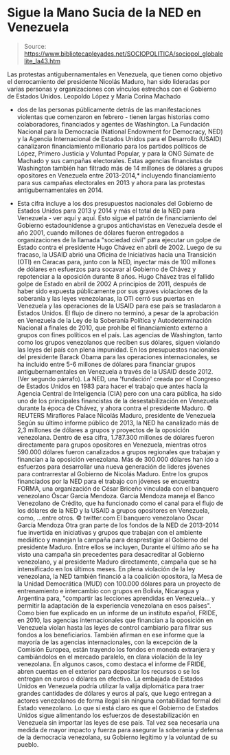 # Sigue la Mano Sucia de la NED en Venezuela

> Source: https://www.bibliotecapleyades.net/SOCIOPOLITICA/sociopol_globalelite_la43.htm

Las protestas antigubernamentales en Venezuela, que tienen como objetivo
el derrocamiento del presidente Nicolás Maduro, han sido lideradas por
varias personas y organizaciones con vínculos estrechos con el Gobierno
de Estados Unidos.
Leopoldo López y María Corina Machado
- dos de las
personas públicamente detrás de las manifestaciones violentas que
comenzaron en febrero - tienen largas historias como colaboradores,
financiados y agentes de Washington.
La Fundación Nacional para la
Democracia (National Endowment for Democracy, NED) y la Agencia
Internacional de Estados Unidos para el Desarrollo (USAID) canalizaron financiamiento
millonario para los partidos políticos de López, Primero Justicia y
Voluntad Popular, y para la ONG Súmate de Machado y sus campañas
electorales.
Estas agencias financistas de Washington también han filtrado más de 14
millones de dólares a grupos opositores en Venezuela entre 2013-2014,*
incluyendo financiamiento para sus campañas electorales en 2013 y ahora
para las protestas antigubernamentales en 2014.
* Esta cifra incluye a los dos presupuestos nacionales del Gobierno de
Estados Unidos para 2013 y 2014 y más
el total de la NED para Venezuela - ver
aquí y
aquí.
Esto sigue el patrón de
financiamiento del Gobierno estadounidense a grupos antichavistas en
Venezuela desde el año 2001, cuando millones de dólares fueron
entregados a organizaciones de la llamada "sociedad civil" para ejecutar
un golpe
de Estado contra el presidente Hugo Chávez en abril de 2002.
Luego
de su fracaso, la USAID abrió una
Oficina de Iniciativas hacia una Transición (OTI)
en Caracas para, junto con la NED, inyectar más de 100 millones de
dólares en esfuerzos para socavar al Gobierno de Chávez y repotenciar
a la oposición durante 8 años.
Hugo Chávez tras el fallido golpe
de Estado en abril de 2002
A principios de 2011, después de haber sido expuesta públicamente por
sus graves violaciones de la soberanía y las leyes venezolanas, la OTI
cerró sus puertas en Venezuela y las operaciones de la USAID para ese
país se
trasladaron a Estados Unidos.
El flujo de dinero no terminó, a pesar
de la aprobación en Venezuela de la Ley
de la Soberanía Política y Autodeterminación Nacional a finales de
2010, que prohíbe el financiamiento externo a grupos con fines políticos
en el país.
Las agencias de Washington, tanto como los grupos
venezolanos que reciben sus dólares, siguen violando las leyes del país
con plena impunidad.
En los presupuestos nacionales del presidente
Barack Obama para las operaciones internacionales, se ha incluido entre
5-6 millones de dólares para financiar grupos antigubernamentales en
Venezuela a través de la USAID desde 2012. (Ver segundo párrafo).
La NED, una 'fundación' creada por el Congreso de Estados Unidos en
1983 para hacer el trabajo que antes hacía la Agencia Central de
Inteligencia (CIA) pero con una cara pública, ha sido uno de los
principales financistas de la desestabilización en Venezuela durante la
época de Chávez, y ahora contra el presidente Maduro.
© REUTERS Miraflores Palace
Nicolás
Maduro, presidente de Venezuela
Según su último informe público de 2013, la NED ha canalizado más de 2,3
millones de dólares a grupos y proyectos de la oposición venezolana.
Dentro de esa cifra, 1.787.300 millones de dólares fueron directamente
para grupos
opositores en Venezuela, mientras otros 590.000 dólares
fueron canalizados a grupos
regionales que trabajan y financian a la oposición venezolana.
Más
de 300.000 dólares han ido a esfuerzos para desarrollar una nueva
generación de líderes jóvenes para contrarrestar al Gobierno de Nicolás
Maduro.
Entre los grupos financiados por la NED para el trabajo con jóvenes se
encuentra FORMA,
una organización de César Briceño vinculada con el banquero venezolano
Óscar García Mendoza.
García Mendoza maneja el Banco Venezolano de
Crédito, que ha funcionado como el canal para el flujo de los dólares de
la NED y la USAID a grupos opositores en Venezuela, como,
...entre otros.
© twitter.com
El banquero venezolano Óscar García Mendoza
Otra gran parte de los fondos de la NED de 2013-2014 fue invertida en
iniciativas y grupos que trabajan con el ambiente mediático y manejan la
campaña para desprestigiar al Gobierno del presidente Maduro.
Entre
ellos se incluyen,
Durante el último año se ha visto una campaña sin precedentes para
desacreditar al Gobierno venezolano, y al presidente Maduro
directamente, campaña que se ha intensificado en los últimos meses.
En plena violación de la ley venezolana, la NED también financió a
la coalición opositora, la Mesa de la Unidad Democrática (MUD) con
100.000 dólares para un proyecto de entrenamiento e intercambio con
grupos en Bolivia, Nicaragua y Argentina para,
"compartir las lecciones
aprendidas en Venezuela... y permitir la adaptación de la experiencia
venezolana en esos países".
Como bien fue explicado en un informe de un instituto español, FRIDE, en
2010, las agencias internacionales que financian a la oposición en
Venezuela violan hasta las leyes de control cambiario para filtrar sus
fondos a los beneficiarios.
También afirman en ese informe que la
mayoría de las agencias internacionales, con la excepción de la Comisión
Europea, están trayendo los fondos en moneda extranjera y cambiándolos
en el mercado paralelo, en clara violación de la ley venezolana.
En
algunos casos, como destaca el informe de FRIDE, abren cuentas en el
exterior para depositar los recursos o se los entregan en euros o
dólares en efectivo.
La embajada de Estados Unidos en Venezuela podría
utilizar la valija diplomática para traer grandes
cantidades de dólares y euros al país, que luego entregan a actores
venezolanos de forma ilegal sin ninguna contabilidad formal del
Estado venezolano.
Lo que sí está claro es que el Gobierno de Estados Unidos sigue
alimentando los esfuerzos de desestabilización en Venezuela sin importar
las leyes de ese país.
Tal vez sea necesaria una medida de mayor impacto
y fuerza para asegurar la soberanía y defensa de la democracia
venezolana, su Gobierno legítimo y la voluntad de su pueblo.
